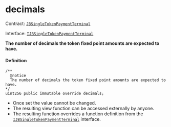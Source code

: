 # decimals

Contract: [`JBSingleTokenPaymentTerminal`](/dev/api/contracts/or-abstract/jbsingletokenpaymentterminal/README.md)​‌

Interface: [`IJBSingleTokenPaymentTerminal`](/dev/api/interfaces/ijbsingletokenpaymentterminal.md)

**The number of decimals the token fixed point amounts are expected to have.**

#### Definition

```
/**
  @notice
  The number of decimals the token fixed point amounts are expected to have.
*/
uint256 public immutable override decimals;
```

* Once set the value cannot be changed.
* The resulting view function can be accessed externally by anyone.
* The resulting function overrides a function definition from the [`IJBSingleTokenPaymentTerminal`](/dev/api/interfaces/ijbsingletokenpaymentterminal.md) interface.
